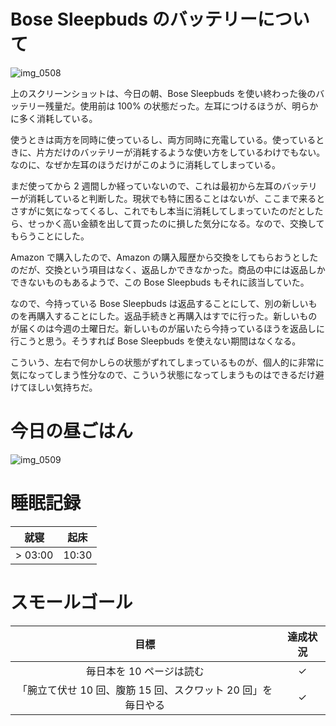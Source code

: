 # Bose Sleepbuds のバッテリーについて
![img_0508](https://noraworld.github.io/box-bulbasaur/2018/12/img_0508.png)

上のスクリーンショットは、今日の朝、Bose Sleepbuds を使い終わった後のバッテリー残量だ。使用前は 100% の状態だった。左耳につけるほうが、明らかに多く消耗している。

使うときは両方を同時に使っているし、両方同時に充電している。使っているときに、片方だけのバッテリーが消耗するような使い方をしているわけでもない。なのに、なぜか左耳のほうだけがこのように消耗してしまっている。

まだ使ってから 2 週間しか経っていないので、これは最初から左耳のバッテリーが消耗していると判断した。現状でも特に困ることはないが、ここまで来るとさすがに気になってくるし、これでもし本当に消耗してしまっていたのだとしたら、せっかく高い金額を出して買ったのに損した気分になる。なので、交換してもらうことにした。

Amazon で購入したので、Amazon の購入履歴から交換をしてもらおうとしたのだが、交換という項目はなく、返品しかできなかった。商品の中には返品しかできないものもあるようで、この Bose Sleepbuds もそれに該当していた。

なので、今持っている Bose Sleepbuds は返品することにして、別の新しいものを再購入することにした。返品手続きと再購入はすでに行った。新しいものが届くのは今週の土曜日だ。新しいものが届いたら今持っているほうを返品しに行こうと思う。そうすれば Bose Sleepbuds を使えない期間はなくなる。

こういう、左右で何かしらの状態がずれてしまっているものが、個人的に非常に気になってしまう性分なので、こういう状態になってしまうものはできるだけ避けてほしい気持ちだ。

# 今日の昼ごはん
![img_0509](https://noraworld.github.io/box-bulbasaur/2018/12/img_0509.jpg)

# 睡眠記録
| 就寝 | 起床 |
|:---:|:---:|
| > 03:00 | 10:30 |

# スモールゴール
| 目標 | 達成状況 |
|:---:|:---:|
| 毎日本を 10 ページは読む | ✓ |
| 「腕立て伏せ 10 回、腹筋 15 回、スクワット 20 回」を毎日やる | ✓ |
